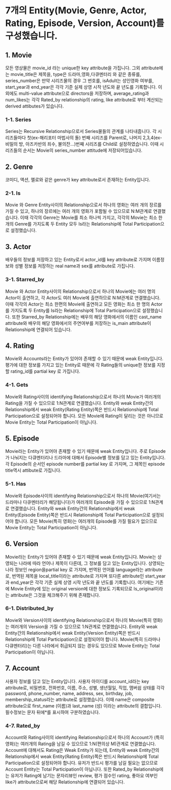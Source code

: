 # 7개의 Entity(Movie, Genre, Actor, Rating, Episode, Version, Account)를 구성했습니다. 

## 1. Movie
모든 영상물은 movie_id 라는 unique한 key attribute을 가집니다. 그외 attribute에는 movie_title은 제목을, type은 드라마,영화,다큐멘터리 와 같은 종류를, series_number은 만약 시리즈물의 경우 그 번호를, isAdult는 성인영화 여부를, start_year과 end_year은 각각 기준 실제 상영 시작 년도와 끝 년도를 기록합니다. 이외에도 multi-value attribute으로 directors을 저장하며, average_rating과 num_likes는 각각 Rated_by relationship의 rating, like attribute로 부터 계산되는 derived attibutes가 있습니다.

### 1-1. Series
Series는 Recursive Relationship으로서 Series물들의 관계를 나타내줍니다. 각 시리즈들마다 첫(ex-해리포터 마법사의 돌) 번째 시리즈를 Parent로, 나머지 2,3,4(ex-비밀의 방, 아즈카반의 죄수, 불의잔...)번째 시리즈를 Child로 설정하였습니다. 이때 시리즈들의 순서는 Movie의 series_number attitude에 저장되어있습니다.
 
## 2. Genre
코미디, 액션, 멜로와 같은 genre가 key attribute로서 존재하는 Entity입니다.
 
### 2-1. Is
Movie 와 Genre Entity사이의 Relationship으로서 하나의 영화는 여러 개의 장르를 가질 수 있고, 하나의 장르에는 여러 개의 영화가 포함될 수 있으므로 N:M관계로 연결했습니다. 이때 각각의 Genre는 Movie를 최소 하나씩 가지고, 각각의 Movie는 최소 한개의 Genre를 가지도록 두 Entity 모두 Is라는 Relationship에 Total Participation으로 설정했습니다.
 
## 3. Actor
배우들의 정보를 저장하고 있는 Entity로서 actor_id를 key attribute로 가지며 이름정보와 성별 정보를 저장하는 real name과 sex를 attribute로 가집니다.
 
### 3-1. Starred_by
Movie 와 Actor Entity사이의 Relationship으로서  하나의 Movie에는 여러 명의 Actor이 출연하고, 각 Actor도 여러 Movie에 출연하므로 N:M관계로 연결했습니다. 이때 각각의 Actor는 최소 한편의 Movie에 출연하고 모든 영화는 최소 한 명의 Actor를 가지도록 두 Entity를 Is라는 Relationship에 Total Participation으로 설정했습니다. 또한 Starred_by Relationship에는 배우의 해당 영화에서의 이름인 cast_name attribute와 배우의 해당 영화에서의 주연여부를 저장하는 is_main attribute이 Relationship에 연결되어 있습니다.
 
## 4. Rating
Movie와 Accounts라는 Entity가 있어야 존재할 수 있기 때문에 weak Entity입니다. 평가에 대한 정보를 가지고 있는 Entity로 때문에 각 Rating들의 unique한 정보를 지정할 rating_id를 partial key 로 가집니다.

### 4-1. Gets
Movie와 Rating사이의 identifying Relationship으로서 하나의 Movie가 여러개의 Rating을 가질 수 있으므로 1:N관계로 연결했습니다. Entity와 weak Entity간의 Relationship에서 weak Entity(Rating Entity)쪽은 반드시 Relationship에 Total Participation으로 설정되어야 합니다. 모든 Movie에 Rating이 달리는 것은 아니므로 Movie Entity는 Total Participation이 아닙니다.
 
## 5. Episode
Movie라는 Entity가 있어야 존재할 수 있기 때문에 weak Entity입니다. 주로 Episode가 나눠지는 다큐멘터리나 드라마에 대해서 Episode별 정보를 담고 있는 Entity입니다. 각 Episode의 순서인 episode number를 partial key 로 가지며, 그 제목인 episode title역시 attibute로 가집니다.

### 5-1. Has
Movie와 Episode사이의 identifying Relationship으로서 하나의 Movie(여기서는 드라마나 다큐멘터리가 해당됩니다)가 여러개의 Episode을 가질 수 있으므로 1:N관계로 연결했습니다. Entity와 weak Entity간의 Relationship에서 weak Entity(Episode Entity)쪽은 반드시 Relationship에 Total Participation으로 설정되어야 합니다. 모든 Movie(특히 영화)는 여러개의 Episode를 가질 필요가 없으므로 Movie Entity는 Total Participation이 아닙니다.
 
## 6. Version
Movie라는 Entity가 있어야 존재할 수 있기 때문에 weak Entity입니다. Movie는 상영되는 나라에 따라 언어나 제목이 다른데, 그 정보를 담고 있는 Entity입니다. 상영되는 나라 정보인 region을partial key 로 가지며, 번역된 언어를 language라는 attribute로, 번역된 제목을 local_title이라는 attribute로 가지며 또다른 attribute인 start_year과 end_year은 각각 기준 실제 상영 시작 년도와 끝 년도를 기록합니다. 여기에는 기존에 Movie Entity에 있는 original version에 대한 정보도 기록되므로 Is_original이라는 attribute은 그것을 체크해주기 위해 존재합니다.
 
### 6-1. Distributed_by
Movie와 Version사이의 identifying Relationship으로서 하나의 Movie(특히 영화)는 여러개의 Version을 가질 수 있으므로 1:N관계로 연결했습니다.  Entity와 weak Entity간의 Relationship에서 weak Entity(Version Entity)쪽은 반드시 Relationship에 Total Participation으로 설정되어야 합니다. Movie(특히 드라마나 다큐멘터리)는 다른 나라에서 취급되지 않는 경우도 있으므로 Movie Entity는 Total Participation이 아닙니다.
 
## 7. Account
사용자 정보를 담고 있는 Entity입니다. 사용자 아이디를 account_id라는 key attribute로, 비밀번호, 전화번호, 이름, 주소, 성별, 생년월일, 직업, 맴버쉽 상태를 각각 password, phone_number, name, address, sex, birthday, job, membership_status라는 attribute로 설정했습니다. 이때 name은 composite attribute으로 first_name (이름)과 last_name (성) 이라는 attribute의 결합입니다. 필수정보는 문자 뒤에*를 표시하여 구분하였습니다.
 
### 4-7. Rated_by
Account와 Rating사이의 identifying Relationship으로서 하나의 Account가 (특히 영화)는 여러개의 Rating을 남길 수 있으므로 1:N(편의상 M)관계로 연결했습니다. Account에 대해서도 Rating은 Weak Entity가 되는데, Entity와 weak Entity간의 Relationship에서 weak Entity(Rating Entity)쪽은 반드시 Relationship에 Total Participation으로 설정되어야 합니다. 유저가 반드시 평가를 남길 필요는 없으므로 Account Entity는 Total Participation이 아닙니다. 또한 Rated_by Relationship에는 유저가 Rating에 남기는 문자리뷰인 review, 평가 점수인 rating, 좋아요 여부인 like가 attribute으로써 해당 Relationship에 연결되어 있습니다.
